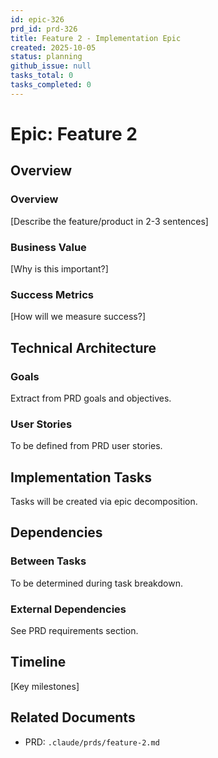 ```yaml
---
id: epic-326
prd_id: prd-326
title: Feature 2 - Implementation Epic
created: 2025-10-05
status: planning
github_issue: null
tasks_total: 0
tasks_completed: 0
---
```

# Epic: Feature 2

## Overview

### Overview

[Describe the feature/product in 2-3 sentences]

### Business Value

[Why is this important?]

### Success Metrics

[How will we measure success?]

## Technical Architecture

### Goals
Extract from PRD goals and objectives.

### User Stories
To be defined from PRD user stories.

## Implementation Tasks

Tasks will be created via epic decomposition.

## Dependencies

### Between Tasks
To be determined during task breakdown.

### External Dependencies
See PRD requirements section.

## Timeline

[Key milestones]

## Related Documents

- PRD: `.claude/prds/feature-2.md`
